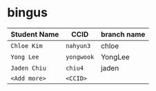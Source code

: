 # bingus

| Student Name | CCID      | branch name|
| ------------ | --------- |------------|
| `Chloe Kim`  | `nahyun3` |    chloe   |
| `Yong Lee`   | `yongwook`|  YongLee   |
| `Jaden Chiu` | `chiu4`   |    jaden   |
| `<Add more>` | `<CCID>`  |            |
